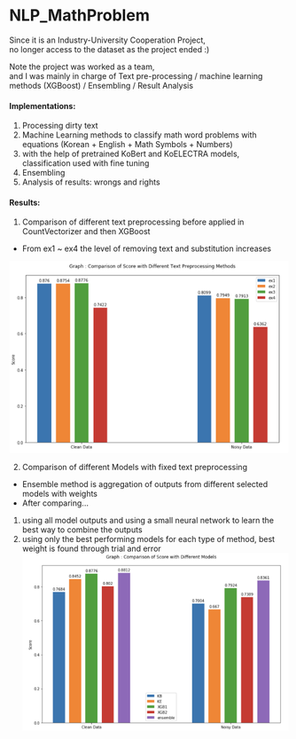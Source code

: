 # NLP_MathProblem  
Since it is an Industry-University Cooperation Project,  
no longer access to the dataset as the project ended :)  
 
Note the project was worked as a team,  
and I was mainly in charge of Text pre-processing / machine learning methods (XGBoost) / Ensembling / Result Analysis

#### Implementations:  
1. Processing dirty text  
2. Machine Learning methods to classify math word problems with equations (Korean + English + Math Symbols + Numbers)  
3. with the help of pretrained KoBert and KoELECTRA models, classification used with fine tuning
4. Ensembling  
5. Analysis of results: wrongs and rights   
 
 
#### Results:  
1. Comparison of different text preprocessing before applied in CountVectorizer and then XGBoost  
- From ex1 ~ ex4 the level of removing text and substitution increases  

![NLProject_graphTextPreprocessingCompare](https://github.com/laphisboy/NLP_MathProblem/blob/main/NLProject_graphTextPreprocessingCompare.PNG)


2. Comparison of different Models with fixed text preprocessing  
- Ensemble method is aggregation of outputs from different selected models with weights
- After comparing...  
1. using all model outputs and using a small neural network to learn the best way to combine the outputs  
2. using only the best performing models for each type of method, best weight is found through trial and error  
![NLProject_graphModelCompare](https://github.com/laphisboy/NLP_MathProblem/blob/main/NLProject_graphModelCompare.PNG)
